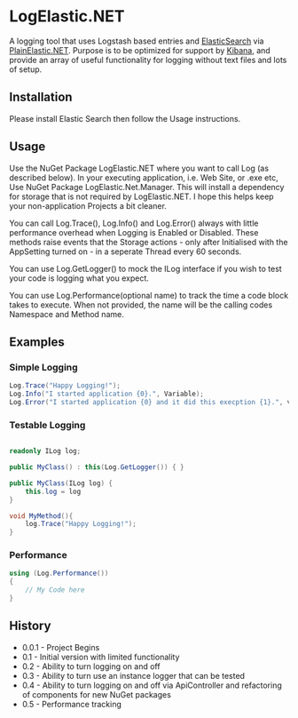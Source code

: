LogElastic.NET
===================

A logging tool that uses Logstash based entries and [ElasticSearch](http://www.elasticsearch.org/) via [PlainElastic.NET](https://github.com/Yegoroff/PlainElastic.Net). Purpose is to be optimized for support by [Kibana](http://three.kibana.org/), and provide an array of useful functionality for logging without text files and lots of setup.

Installation
-------------------------

Please install Elastic Search then follow the Usage instructions.

Usage
-------------------------

Use the NuGet Package LogElastic.NET where you want to call Log (as described below). In your executing application, i.e. Web Site, or .exe etc, Use NuGet Package LogElastic.Net.Manager. This will install a dependency for storage that is not required by LogElastic.NET. I hope this helps keep your non-application Projects a bit cleaner.

You can call Log.Trace(), Log.Info() and Log.Error() always with little performance overhead when Logging is Enabled or Disabled. These methods raise events that the Storage actions - only after Initialised with the AppSetting turned on - in a seperate Thread every 60 seconds.

You can use Log.GetLogger() to mock the ILog interface if you wish to test your code is logging what you expect.

You can use Log.Performance(optional name) to track the time a code block takes to execute. When not provided, the name will be the calling codes Namespace and Method name.

Examples
-------------------------

### Simple Logging

```c#
Log.Trace("Happy Logging!");
Log.Info("I started application {0}.", Variable);
Log.Error("I started application {0} and it did this execption {1}.", variable, exception.Message);
```

### Testable Logging

```c#

readonly ILog log;

public MyClass() : this(Log.GetLogger()) { }

public MyClass(ILog log) {
	this.log = log
}

void MyMethod(){
	log.Trace("Happy Logging!");
}
```

### Performance

```c#
using (Log.Performance())
{
    // My Code here
}
```
		
History
-------------------------

* 0.0.1 - Project Begins
* 0.1 - Initial version with limited functionality
* 0.2 - Ability to turn logging on and off
* 0.3 - Ability to turn use an instance logger that can be tested
* 0.4 - Ability to turn logging on and off via ApiController and refactoring of components for new NuGet packages
* 0.5 - Performance tracking
